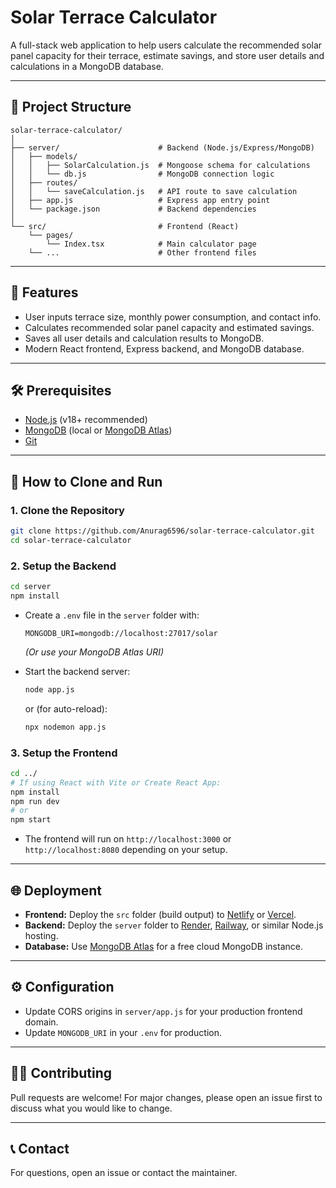 # Solar Terrace Calculator

A full-stack web application to help users calculate the recommended solar panel capacity for their terrace, estimate savings, and store user details and calculations in a MongoDB database.

---

## 📁 Project Structure

```
solar-terrace-calculator/
│
├── server/                      # Backend (Node.js/Express/MongoDB)
│   ├── models/
│   │   ├── SolarCalculation.js  # Mongoose schema for calculations
│   │   └── db.js                # MongoDB connection logic
│   ├── routes/
│   │   └── saveCalculation.js   # API route to save calculation
│   ├── app.js                   # Express app entry point
│   └── package.json             # Backend dependencies
│
└── src/                         # Frontend (React)
    └── pages/
        └── Index.tsx            # Main calculator page
    └── ...                      # Other frontend files
```

---

## 🚀 Features

- User inputs terrace size, monthly power consumption, and contact info.
- Calculates recommended solar panel capacity and estimated savings.
- Saves all user details and calculation results to MongoDB.
- Modern React frontend, Express backend, and MongoDB database.

---

## 🛠️ Prerequisites

- [Node.js](https://nodejs.org/) (v18+ recommended)
- [MongoDB](https://www.mongodb.com/try/download/community) (local or [MongoDB Atlas](https://www.mongodb.com/atlas/database))
- [Git](https://git-scm.com/)

---

## 📝 How to Clone and Run

### 1. **Clone the Repository**

```sh
git clone https://github.com/Anurag6596/solar-terrace-calculator.git
cd solar-terrace-calculator
```

### 2. **Setup the Backend**

```sh
cd server
npm install
```

- Create a `.env` file in the `server` folder with:
  ```
  MONGODB_URI=mongodb://localhost:27017/solar
  ```
  *(Or use your MongoDB Atlas URI)*

- Start the backend server:
  ```sh
  node app.js
  ```
  or (for auto-reload):
  ```sh
  npx nodemon app.js
  ```

### 3. **Setup the Frontend**

```sh
cd ../
# If using React with Vite or Create React App:
npm install
npm run dev
# or
npm start
```

- The frontend will run on `http://localhost:3000` or `http://localhost:8080` depending on your setup.

---

## 🌐 Deployment

- **Frontend:** Deploy the `src` folder (build output) to [Netlify](https://netlify.com/) or [Vercel](https://vercel.com/).
- **Backend:** Deploy the `server` folder to [Render](https://render.com/), [Railway](https://railway.app/), or similar Node.js hosting.
- **Database:** Use [MongoDB Atlas](https://www.mongodb.com/atlas/database) for a free cloud MongoDB instance.

---

## ⚙️ Configuration

- Update CORS origins in `server/app.js` for your production frontend domain.
- Update `MONGODB_URI` in your `.env` for production.

---

## 🙋‍♂️ Contributing

Pull requests are welcome! For major changes, please open an issue first to discuss what you would like to change.

---

## 📞 Contact

For questions, open an issue or contact the maintainer.
